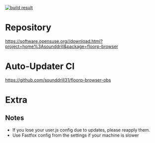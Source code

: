[![build result](https://build.opensuse.org/projects/home:sounddrill/packages/floorp-browser/badge.svg?type=default)](https://build.opensuse.org/package/show/home:sounddrill/floorp-browser)

# Repository
https://software.opensuse.org//download.html?project=home%3Asounddrill&package=floorp-browser

# Auto-Updater CI
https://github.com/sounddrill31/floorp-browser-obs

# Extra
## Notes
- If you lose your user.js config due to updates, please reapply them.
- Use Fastfox config from the settings if your machine is slower 
